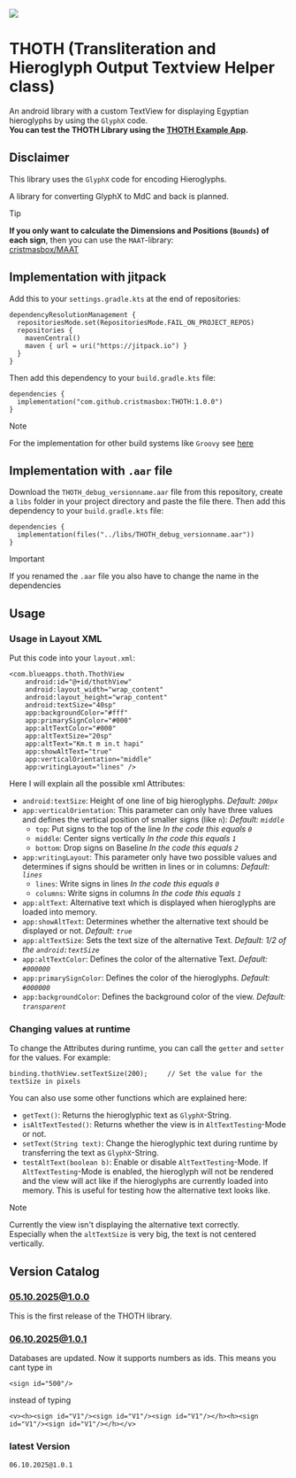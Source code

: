 [![](https://jitpack.io/v/cristmasbox/THOTH.svg)](https://jitpack.io/#cristmasbox/THOTH)

# THOTH (Transliteration and Hieroglyph Output Textview Helper class)
An android library with a custom TextView for displaying Egyptian hieroglyphs by using the `GlyphX` code.\
**You can test the THOTH Library using the [THOTH Example App](https://github.com/cristmasbox/THOTH-Example-App).**

## Disclaimer
This library uses the `GlyphX` code for encoding Hieroglyphs.

A library for converting GlyphX to MdC and back is planned.

> [!TIP]
> **If you only want to calculate the Dimensions and Positions (`Bounds`) of each sign**, then you can use the `MAAT`-library:\
> [cristmasbox/MAAT](https://github.com/cristmasbox/MAAT)

## Implementation with jitpack
Add this to your `settings.gradle.kts` at the end of repositories:
```
dependencyResolutionManagement {
  repositoriesMode.set(RepositoriesMode.FAIL_ON_PROJECT_REPOS)
  repositories {
    mavenCentral()
    maven { url = uri("https://jitpack.io") }
  }
}
```
Then add this dependency to your `build.gradle.kts` file:
```
dependencies {
  implementation("com.github.cristmasbox:THOTH:1.0.0")
}
```
> [!NOTE]
> For the implementation for other build systems like `Groovy` see [here](https://jitpack.io/#cristmasbox/THOTH/)

## Implementation with `.aar` file
Download the `THOTH_debug_versionname.aar` file from this repository, create a `libs` folder in your project directory and paste the file there. Then add this dependency to your `build.gradle.kts` file:
```
dependencies {
  implementation(files("../libs/THOTH_debug_versionname.aar"))
}
```

> [!IMPORTANT]
> If you renamed the `.aar` file you also have to change the name in the dependencies

## Usage
### Usage in Layout XML
Put this code into your `layout.xml`:
```
<com.blueapps.thoth.ThothView
    android:id="@+id/thothView"
    android:layout_width="wrap_content"
    android:layout_height="wrap_content"
    android:textSize="40sp"
    app:backgroundColor="#fff"
    app:primarySignColor="#000"
    app:altTextColor="#000"
    app:altTextSize="20sp"
    app:altText="Km.t m in.t hapi"
    app:showAltText="true"
    app:verticalOrientation="middle"
    app:writingLayout="lines" />
```
Here I will explain all the possible xml Attributes:

- `android:textSize`: Height of one line of big hieroglyphs. *Default: `200px`*
- `app:verticalOrientation`: This parameter can only have three values and defines the vertical position of smaller signs (like `n`): *Default: `middle`*
  - `top`: Put signs to the top of the line  *In the code this equals `0`*
  - `middle`: Center signs vertically        *In the code this equals `1`*
  - `bottom`: Drop signs on Baseline         *In the code this equals `2`*
- `app:writingLayout`: This parameter only have two possible values and determines if signs should be written in lines or in columns: *Default: `lines`*
  - `lines`: Write signs in lines            *In the code this equals `0`*
  - `columns`: Write signs in columns        *In the code this equals `1`*
- `app:altText`: Alternative text which is displayed when hieroglyphs are loaded into memory.
- `app:showAltText`: Determines whether the alternative text should be displayed or not. *Default: `true`*
- `app:altTextSize`: Sets the text size of the alternative Text. *Default: 1/2 of the `android:textSize`*
- `app:altTextColor`: Defines the color of the alternative Text. *Default: `#000000`*
- `app:primarySignColor`: Defines the color of the hieroglyphs. *Default: `#000000`*
- `app:backgroundColor`: Defines the background color of the view. *Default: `transparent`*

### Changing values at runtime
To change the Attributes during runtime, you can call the `getter` and `setter` for the values. For example:
```
binding.thothView.setTextSize(200);     // Set the value for the textSize in pixels
```

You can also use some other functions which are explained here:

- `getText()`: Returns the hieroglyphic text as `GlyphX`-String.
- `isAltTextTested()`: Returns whether the view is in `AltTextTesting`-Mode or not.
- `setText(String text)`: Change the hieroglyphic text during runtime by transferring the text as `GlyphX`-String.
- `testAltText(boolean b)`: Enable or disable `AltTextTesting`-Mode. If `AltTextTesting`-Mode is enabled, the hieroglyph will not be rendered
and the view will act like if the hieroglyphs are currently loaded into memory. This is useful for testing how the alternative text looks like.

> [!NOTE]
> Currently the view isn't displaying the alternative text correctly.\
> Especially when the `altTextSize` is very big, the text is not centered vertically.

## Version Catalog
### 05.10.2025@1.0.0
This is the first release of the THOTH library.
### 06.10.2025@1.0.1
Databases are updated.
Now it supports numbers as ids. This means you cant type in 
```
<sign id="500"/>
```
instead of typing
```
<v><h><sign id="V1"/><sign id="V1"/><sign id="V1"/></h><h><sign id="V1"/><sign id="V1"/></h></v>
```

### latest Version
`06.10.2025@1.0.1`
